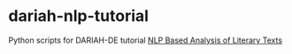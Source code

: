 dariah-nlp-tutorial
=========

Python scripts for DARIAH-DE tutorial [NLP Based Analysis of Literary Texts](https://dev2.dariah.eu/wiki/pages/viewpage.action?pageId=40213783)
